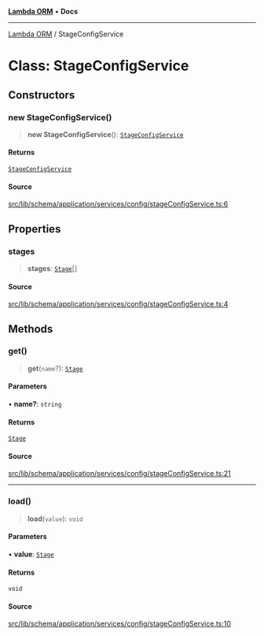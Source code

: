 [**Lambda ORM**](../README.md) • **Docs**

***

[Lambda ORM](../README.md) / StageConfigService

# Class: StageConfigService

## Constructors

### new StageConfigService()

> **new StageConfigService**(): [`StageConfigService`](StageConfigService.md)

#### Returns

[`StageConfigService`](StageConfigService.md)

#### Source

[src/lib/schema/application/services/config/stageConfigService.ts:6](https://github.com/lambda-orm/lambdaorm-base/blob/7ab89b6bcd2fea05971e688ab15feca3a500d972/src/lib/schema/application/services/config/stageConfigService.ts#L6)

## Properties

### stages

> **stages**: [`Stage`](../interfaces/Stage.md)[]

#### Source

[src/lib/schema/application/services/config/stageConfigService.ts:4](https://github.com/lambda-orm/lambdaorm-base/blob/7ab89b6bcd2fea05971e688ab15feca3a500d972/src/lib/schema/application/services/config/stageConfigService.ts#L4)

## Methods

### get()

> **get**(`name`?): [`Stage`](../interfaces/Stage.md)

#### Parameters

• **name?**: `string`

#### Returns

[`Stage`](../interfaces/Stage.md)

#### Source

[src/lib/schema/application/services/config/stageConfigService.ts:21](https://github.com/lambda-orm/lambdaorm-base/blob/7ab89b6bcd2fea05971e688ab15feca3a500d972/src/lib/schema/application/services/config/stageConfigService.ts#L21)

***

### load()

> **load**(`value`): `void`

#### Parameters

• **value**: [`Stage`](../interfaces/Stage.md)

#### Returns

`void`

#### Source

[src/lib/schema/application/services/config/stageConfigService.ts:10](https://github.com/lambda-orm/lambdaorm-base/blob/7ab89b6bcd2fea05971e688ab15feca3a500d972/src/lib/schema/application/services/config/stageConfigService.ts#L10)
